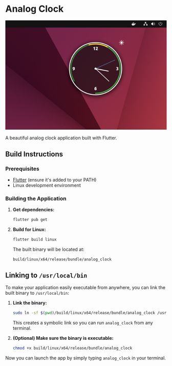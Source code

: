 # Analog Clock

<p align="center">
  <img src="assets/image.png" alt="Analog Clock" width="720"/>
</p>

A beautiful analog clock application built with Flutter.

## Build Instructions

### Prerequisites
- [Flutter](https://flutter.dev/docs/get-started/install) (ensure it's added to your PATH)
- Linux development environment

### Building the Application

1. **Get dependencies:**
   ```bash
   flutter pub get
   ```
2. **Build for Linux:**
   ```bash
   flutter build linux
   ```
   The built binary will be located at:
   ```
   build/linux/x64/release/bundle/analog_clock
   ```

## Linking to `/usr/local/bin`

To make your application easily executable from anywhere, you can link the built binary to `/usr/local/bin`:

1. **Link the binary:**
   ```bash
   sudo ln -sf $(pwd)/build/linux/x64/release/bundle/analog_clock /usr/local/bin/analog_clock
   ```
   This creates a symbolic link so you can run `analog_clock` from any terminal.

2. **(Optional) Make sure the binary is executable:**
   ```bash
   chmod +x build/linux/x64/release/bundle/analog_clock
   ```

Now you can launch the app by simply typing `analog_clock` in your terminal.
